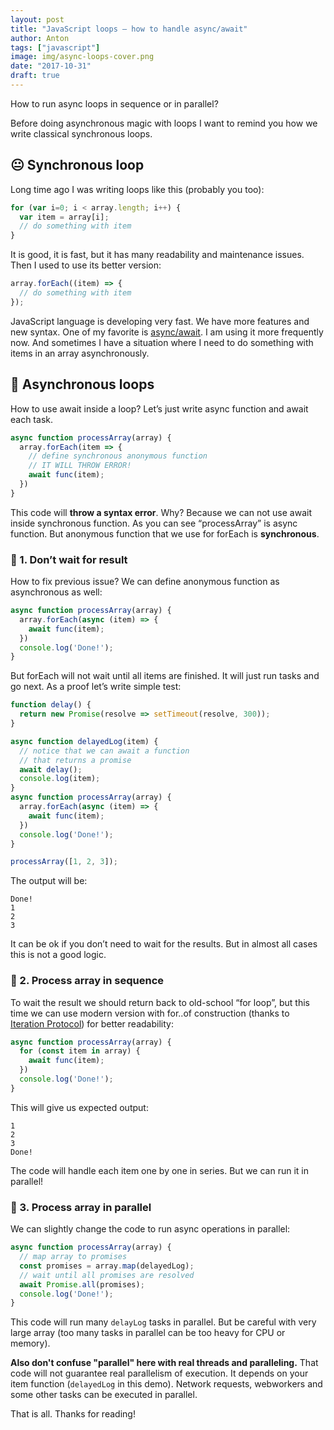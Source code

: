 ```yaml
---
layout: post
title: "JavaScript loops — how to handle async/await"
author: Anton
tags: ["javascript"]
image: img/async-loops-cover.png
date: "2017-10-31"
draft: true
---
```


How to run async loops in sequence or in parallel?

Before doing asynchronous magic with loops I want to remind you how we write classical synchronous loops.

## 😐 Synchronous loop
Long time ago I was writing loops like this (probably you too):

```javascript
for (var i=0; i < array.length; i++) {
  var item = array[i];
  // do something with item
}
```

It is good, it is fast, but it has many readability and maintenance issues. Then I used to use its better version:

```javascript
array.forEach((item) => {
  // do something with item
});
```

JavaScript language is developing very fast. We have more features and new syntax. One of my favorite is [async/await](https://developer.mozilla.org/en-US/docs/Web/JavaScript/Reference/Statements/async_function). I am using it more frequently now. And sometimes I have a situation where I need to do something with items in an array asynchronously.

## 🤗 Asynchronous loops

How to use await inside a loop? Let’s just write async function and await each task.

```javascript
async function processArray(array) {
  array.forEach(item => {
    // define synchronous anonymous function
    // IT WILL THROW ERROR!
    await func(item);
  })
}
```


This code will **throw a syntax error**. Why? Because we can not use await inside synchronous function. As you can see “processArray” is async function. But anonymous function that we use for forEach is **synchronous**.

### 🤔 1. Don’t wait for result

How to fix previous issue? We can define anonymous function as asynchronous as well:

```javascript
async function processArray(array) {
  array.forEach(async (item) => {
    await func(item);
  })
  console.log('Done!');
}
```

But forEach will not wait until all items are finished. It will just run tasks and go next. As a proof let’s write simple test:

```javascript
function delay() {
  return new Promise(resolve => setTimeout(resolve, 300));
}

async function delayedLog(item) {
  // notice that we can await a function
  // that returns a promise
  await delay();
  console.log(item);
}
async function processArray(array) {
  array.forEach(async (item) => {
    await func(item);
  })
  console.log('Done!');
}

processArray([1, 2, 3]);
```

The output will be:

```
Done!
1
2
3
```

It can be ok if you don’t need to wait for the results. But in almost all cases this is not a good logic.

### 👊 2. Process array in sequence

To wait the result we should return back to old-school “for loop”, but this time we can use modern version with for..of construction (thanks to [Iteration Protocol](https://developer.mozilla.org/en-US/docs/Web/JavaScript/Reference/Iteration_protocols)) for better readability:

```javascript
async function processArray(array) {
  for (const item in array) {
    await func(item);
  })
  console.log('Done!');
}
```

This will give us expected output:

```
1
2
3
Done!
```

The code will handle each item one by one in series. But we can run it in parallel!

### 💪 3. Process array in parallel

We can slightly change the code to run async operations in parallel:

```javascript
async function processArray(array) {
  // map array to promises
  const promises = array.map(delayedLog);
  // wait until all promises are resolved
  await Promise.all(promises);
  console.log('Done!');
}
```

This code will run many `delayLog` tasks in parallel. But be careful with very large array (too many tasks in parallel can be too heavy for CPU or memory).

**Also don't confuse "parallel" here with real threads and paralleling.** That code will not guarantee real parallelism of execution. It depends on your item function (`delayedLog` in this demo). Network requests, webworkers and some other tasks can be executed in parallel.

That is all. Thanks for reading!